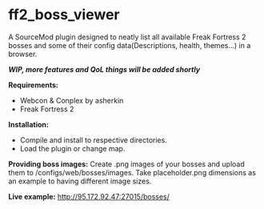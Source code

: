 # ff2_boss_viewer
A SourceMod plugin designed to neatly list all available Freak Fortress 2 bosses and some of their config data(Descriptions, health, themes...)
in a browser.

***WIP, more features and QoL things will be added shortly***

**Requirements:**
- Webcon & Conplex by asherkin
- Freak Fortress 2

**Installation:**
- Compile and install to respective directories. 
- Load the plugin or change map.

**Providing boss images:**
Create .png images of your bosses and upload them to /configs/web/bosses/images.
Take placeholder.png dimensions as an example to having different image sizes.

**Live example:**
http://95.172.92.47:27015/bosses/
